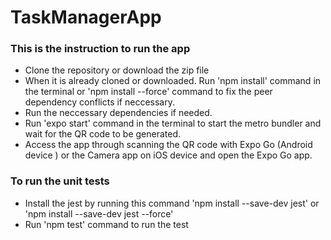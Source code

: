 # TaskManagerApp

### This is the instruction to run the app
- Clone the repository or download the zip file
- When it is already cloned or downloaded. Run 'npm install' command in the terminal or 'npm install --force' command to fix the peer dependency conflicts if neccessary.
- Run the neccessary dependencies if needed.
- Run 'expo start' command in the terminal to start the metro bundler and wait for the QR code to be generated.
- Access the app through scanning the QR code with Expo Go (Android device ) or the Camera app on iOS device and open the Expo Go app.

### To run the unit tests 
- Install the jest by running this command 'npm install --save-dev jest' or 'npm install --save-dev jest --force'
- Run 'npm test' command to run the test
